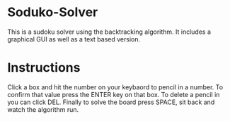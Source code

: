 # Soduko-Solver
This is a sudoku solver using the backtracking algorithm. It includes a graphical GUI as well as a text based version.
# Instructions
Click a box and hit the number on your keybaord to pencil in a number. To confirm that value press the ENTER key on that box. To delete a pencil in you can click DEL. Finally to solve the board press SPACE, sit back and watch the algorithm run.
